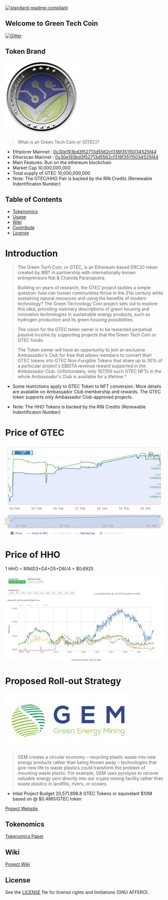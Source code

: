 [![standard-readme compliant](https://img.shields.io/badge/readme%20style-standard-brightgreen.svg?style=flat-square)](https://github.com/RichardLitt/standard-readme)

## Welcome to Green Tech Coin
[![Gitter](https://badges.gitter.im/intergalacticcredits/community.svg)](https://gitter.im/Blockchain-Bank/community?utm_source=badge&utm_medium=badge&utm_campaign=pr-badge)

## Token Brand

![Token Image](https://github.com/Green-Tech-Coin/GreenTechCoin/blob/main/images/greentechcoin-350px-deliver-03%20(1).png)

> What is an Green Tech Coin or (GTEC)?  
- Ethplorer Mainnet : [0x30e193bd3f52713d5562cf316f35115034525f44](https://ethplorer.io/address/0x30e193bd3f52713d5562cf316f35115034525f44#chart=candlestick)
- Etherscan Mainnet : [0x30e193bd3f52713d5562cf316f35115034525f44](https://etherscan.io/address/0x30E193bd3F52713D5562cf316f35115034525f44)
- Main Features: Run on the ethereum blockchain
- Market Cap 10,000,000,000
- Total supply of GTEC 10,000,000,000  
- Note: The GTEC/HHO Pair is backed by the RIN Credits (Renewable Indentificaton Number)

## Table of Contents
- [Tokenomics](#Tokenomics)
- [Usage](#usage)
- [Wiki](#Wiki)
- [Contribute](#contribute)
- [License](#License)


# Introduction

> The Green Tech Coin, or GTEC, is an Ethereum-based ERC20 token created by iBBT in partnership with internationally known entrepreneurs Nat & Chanida Paranaputra.

> Building on years of research, the GTEC project tackles a simple question: how can human communities thrive in the 21st century while sustaining natural resources and using the benefits of modern technology? The Green Technology Coin project sets out to explore this idea, providing visionary descriptions of green housing and innovative technologies in sustainable energy products, such as hydrogen production and its green housing possibilities.

> The vision for the GTEC token owner is to be rewarded perpetual passive income by supporting projects that the Green Tech Coin or GTEC funds.

> The Token owner will have an opportunity to join an exclusive Ambassador's Club for free that allows members to convert their GTEC tokens into GTEC Non-Fungible Tokens that share up to 30% of a particular project's EBIDTA revenue reward supported in the Ambassador Club. Unfortunately, only 167,100 such GTEC NFTs in the whole Ambassador's Club is available for a lifetime.*

* Some restrictions apply to GTEC Token to NFT conversion. More details are available on Ambassador Club membership and rewards. The GTEC token supports only Ambassador Club-approved projects.

- Note: The HHO Tokens is backed by the RIN Credits (Renewable Indentificaton Number)

# Price of GTEC

![Coinpaprika Chart](images/CoinPaprika_GTEC_price_7d_2023-02-20.jpeg?raw=true)


# Price of HHO
 
 1 HHO = RIN(D3+D4+D5+D6)/4 = $0.6925

![Latest RIN Prices](images/RIN-Trades-and-Price-Information.png)


# Proposed Roll-out Strategy

![Roadmap](https://github.com/Green-Tech-Coin/GreenTechCoin/blob/main/images/green-mining-farm-with-banner-deliver-blue-color_orig.png)

> GEM creates a circular economy – recycling plastic waste into new energy products rather than being thrown away – technologies that give new life to waste plastics could transform the problem of mounting waste plastic.  For example, GEM uses pyrolysis to recover valuable energy sent directly into our crypto mining facility rather than waste plastics in landfills, rivers, or oceans.

- Intial Project Budget 20,571,898.8 GTEC Tokens or equivelant $10M based on @ $0.4861/GTEC token

[Project Website](https://greenmining.farm)

## Tokenomics
[Tokenomics Paper](https://github.com/Green-Tech-Coin/GreenTechCoin/blob/main/docs/Green%20Tech%20Coin%20Tokenomics%20101%20%5Bv1.0%5D.pdf)

## Wiki
[Project Wiki](https://github.com/Green-Tech-Coin/GreenTechCoin/wiki)

## License

See the [LICENSE](LICENSE.md) file for license rights and limitations (GNU AFFERO).
